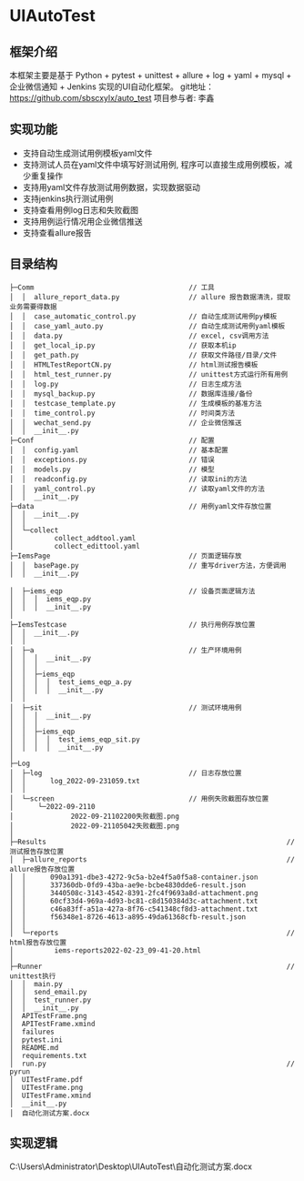 # UIAutoTest

## 框架介绍
本框架主要是基于 Python + pytest + unittest + allure + log + yaml + mysql + 企业微信通知 + Jenkins 实现的UI自动化框架。
git地址：https://github.com/sbscxylx/auto_test
项目参与者: 李鑫


## 实现功能
* 支持自动生成测试用例模板yaml文件
* 支持测试人员在yaml文件中填写好测试用例, 程序可以直接生成用例模板，减少重复操作
* 支持用yaml文件存放测试用例数据，实现数据驱动
* 支持jenkins执行测试用例
* 支持查看用例log日志和失败截图  
* 支持用例运行情况用企业微信推送
* 支持查看allure报告



## 目录结构

    ├─Comm                                      // 工具
    │  │  allure_report_data.py                 // allure 报告数据清洗，提取业务需要得数据
    │  │  case_automatic_control.py             // 自动生成测试用例py模板
    │  │  case_yaml_auto.py                     // 自动生成测试用例yaml模板
    │  │  data.py                               // excel, csv调用方法
    │  │  get_local_ip.py                       // 获取本机ip
    │  │  get_path.py                           // 获取文件路径/目录/文件
    │  │  HTMLTestReportCN.py                   // html测试报告模板
    │  │  html_test_runner.py                   // unittest方式运行所有用例
    │  │  log.py                                // 日志生成方法
    │  │  mysql_backup.py                       // 数据库连接/备份
    │  │  testcase_template.py                  // 生成模板的基准方法
    │  │  time_control.py                       // 时间类方法
    │  │  wechat_send.py                        // 企业微信推送
    │  │  __init__.py
    ├─Conf                                      // 配置
    │  │  config.yaml                           // 基本配置
    │  │  exceptions.py                         // 错误
    │  │  models.py                             // 模型
    │  │  readconfig.py                         // 读取ini的方法
    │  │  yaml_control.py                       // 读取yaml文件的方法
    │  │  __init__.py 
    ├─data                                      // 用例yaml文件存放位置
    │  │  __init__.py
    │  │  
    │  └─collect                                
    │          collect_addtool.yaml
    │          collect_edittool.yaml
    ├─IemsPage                                  // 页面逻辑存放
    │  │  basePage.py                           // 重写driver方法，方便调用
    │  │  __init__.py

    │  ├─iems_eqp                               // 设备页面逻辑方法
    │  │  │  iems_eqp.py
    │  │  │  __init__.py
    │          
    ├─IemsTestcase                              // 执行用例存放位置
    │  │  __init__.py
    │  │  
    │  ├─a                                      // 生产环境用例
    │  │  │  __init__.py
    │  │  │  
    │  │  ├─iems_eqp
    │  │  │  │  test_iems_eqp_a.py
    │  │  │  │  __init__.py
    │  │          
    │  ├─sit                                    // 测试环境用例
    │  │  │  __init__.py
    │  │  │      
    │  │  ├─iems_eqp
    │  │  │  │  test_iems_eqp_sit.py
    │  │  │  │  __init__.py
    │          
    ├─Log                                       
    │  ├─log                                    // 日志存放位置
    │  │      log_2022-09-231059.txt
    │  │      
    │  └─screen                                 // 用例失败截图存放位置
    │      └─2022-09-2110
    │              2022-09-21102200失败截图.png
    │              2022-09-21105042失败截图.png
    │              
    ├─Results                                                           // 测试报告存放位置
    │  ├─allure_reports                                                 // allure报告存放位置
    │  │      090a1391-dbe3-4272-9c5a-b2e4f5a0f5a8-container.json
    │  │      337360db-0fd9-43ba-ae9e-bcbe4830dde6-result.json
    │  │      3440508c-3143-4542-8391-2fc4f9693a8d-attachment.png
    │  │      60cf33d4-969a-4d93-bc81-c8d150384d3c-attachment.txt
    │  │      c46a83ff-a51a-427a-8f76-c541348cf8d3-attachment.txt
    │  │      f56348e1-8726-4613-a895-49da61368cfb-result.json
    │  │          
    │  └─reports                                                        // html报告存放位置
    │          iems-reports2022-02-23_09-41-20.html
    │          
    ├─Runner                                                            // unittest执行
    │  │  main.py
    │  │  send_email.py
    │  │  test_runner.py
    │  │  __init__.py
    │  APITestFrame.png
    │  APITestFrame.xmind
    │  failures
    │  pytest.ini
    │  README.md
    │  requirements.txt
    │  run.py                                                           // pyrun
    │  UITestFrame.pdf
    │  UITestFrame.png
    │  UITestFrame.xmind
    │  __init__.py
    │  自动化测试方案.docx
        
## 实现逻辑
C:\Users\Administrator\Desktop\UIAutoTest\自动化测试方案.docx